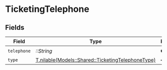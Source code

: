# TicketingTelephone


## Fields

| Field                                                                                              | Type                                                                                               | Required                                                                                           | Description                                                                                        |
| -------------------------------------------------------------------------------------------------- | -------------------------------------------------------------------------------------------------- | -------------------------------------------------------------------------------------------------- | -------------------------------------------------------------------------------------------------- |
| `telephone`                                                                                        | *::String*                                                                                         | :heavy_check_mark:                                                                                 | N/A                                                                                                |
| `type`                                                                                             | [T.nilable(Models::Shared::TicketingTelephoneType)](../../models/shared/ticketingtelephonetype.md) | :heavy_minus_sign:                                                                                 | N/A                                                                                                |